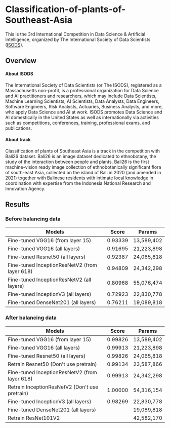 # Classification-of-plants-of-Southeast-Asia
This is the 3rd International Competition in Data Science & Artificial Intelligence, organized by The International Society of Data Scientists ([ISODS](https://www.isods.org/about-the-society)).
## Overview
#### About ISODS
The International Society of Data Scientists (or The ISODS), registered as a Massachusetts non-profit, is a professional organization for Data Science and AI practitioners and researchers, which may include Data Scientists, Machine Learning Scientists, AI Scientists, Data Analysts, Data Engineers, Software Engineers, Risk Analysts, Actuaries, Business Analysts, and more, who apply Data Science and AI at work. ISODS promotes Data Science and AI domestically in the United States as well as internationally via activities such as competitions, conferences, training, professional exams, and publications.
#### About track
Classification of plants of Southeast Asia is a track in the competition with Bali26 dataset. Bali26 is an image dataset dedicated to ethnobotany, the study of the interaction between people and plants. Bali26 is the first machine-vision ready image collection of ethnobotanically significant flora of south-east Asia, collected on the island of Bali in 2020 (and amended in 2021) together with Balinese residents with intimate local knowledge in coordination with expertise from the Indonesia National Research and Innovation Agency.

## Results
### Before balancing data
Models  | Score | Params
------------- | ------------- | ------------
Fine-tuned VGG16 (from layer 15)  | 0.93339 | 13,589,402 
Fine-tuned VGG16 (all layers)   | 0.91695 | 21,223,898
Fine-tuned Resnet50 (all layers)   | 0.92387 | 24,065,818
Fine-tuned InceptionResNetV2 (from layer 618)   | 0.94809 | 24,342,298
Fine-tuned InceptionResNetV2 (all layers)   | 0.80968 | 55,076,474
Fine-tuned InceptionV3 (all layers)   | 0.72923 | 22,830,778
Fine-tuned DenseNet201 (all layers)   | 0.76211 | 19,089,818

### After balancing data

Models  | Score | Params
------------- | ------------- | ------------
Fine-tuned VGG16 (from layer 15)  | 0.99826 | 13,589,402 
Fine-tuned VGG16 (all layers)   | 0.99913 | 21,223,898
Fine-tuned Resnet50 (all layers)   | 0.99826 | 24,065,818
Retrain Resnet50 (Don't use pretrain) | 0.99134 |23,587,866
Fine-tuned InceptionResNetV2 (from layer 618)   | 0.99913 | 24,342,298
Retrain InceptionResNetV2  (Don't use pretrain)  | 1.00000 | 54,316,154
Fine-tuned InceptionV3 (all layers)   |  0.98269 | 22,830,778
Fine-tuned DenseNet201 (all layers)   |  | 19,089,818
Retrain ResNet101V2 | | 42,582,170
